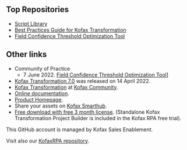 ## Top Repositories
* [Script Library](https://github.com/KofaxTransformation/KTScripts)
* [Best Practices Guide for Kofax Transformation](https://github.com/KofaxTransformation/Kofax-Transformation-Best-Practices)
* [Field Confidence Threshold Optimization Tool](https://github.com/KofaxTransformation/ThresholdOptimizer)

## Other links
* Community of Practice
   * 7 June 2022. [Field Confidence Threshold Optimization Tool](https://github.com/KofaxTransformation/ThresholdOptimizer)]
* [Kofax Transformation 7.0](https://github.com/KofaxTransformation/KT-7.0) was released on 14 April 2022.
* [Kofax Transformation](https://community.kofax.com/s/topic/0TO3m000000IznVGAS/transformation?language=en_US) at [Kofax Community](https://community.kofax.com).
* [Online documentation](https://docshield.kofax.com/Portal/Products/en_US/KTM/7.0.0-hyanwr9123/KTM.htm).
* [Product Homepage](https://www.kofax.com/products/transformation).
* Share your assets on [Kofax Smarthub](https://smarthub.kofax.com/).
* [Free download with free 3 month license](https://www.kofax.com/products/rpa/rpa-free-trial). (Standalone Kofax Transformation Project Builder is included in the Kofax RPA free trial).

This GitHub account is managed by Kofax Sales Enablement.

Visit also our [KofaxRPA repository](https://github.com/KofaxRPA).
